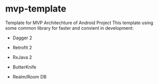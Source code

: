 # mvp-template
Template for MVP Architechture of Android Project
This template using some common library for faster and convient in development: 
- Dagger 2

- Retrofit 2

- RxJava 2

- ButterKnife

- Realm/Room DB
